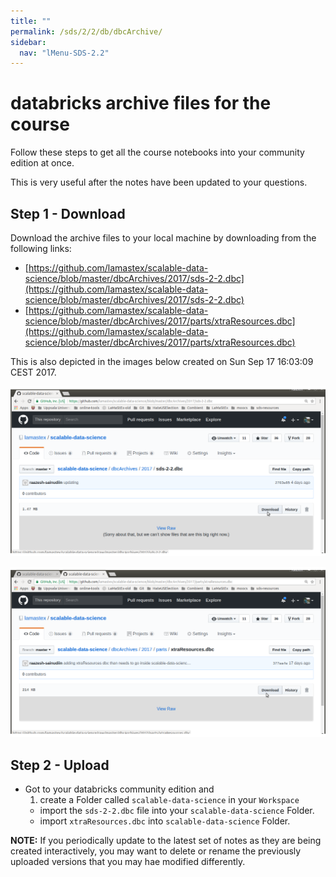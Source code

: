 ```yaml
---
title: ""
permalink: /sds/2/2/db/dbcArchive/
sidebar:
  nav: "lMenu-SDS-2.2"
---
```


# databricks archive files for the course

Follow these steps to get all the course notebooks into your community edition at once.

This is very useful after the notes have been updated to your questions.

## Step 1 - Download
Download the archive files to your local machine by downloading from the following links:

* [https://github.com/lamastex/scalable-data-science/blob/master/dbcArchives/2017/sds-2-2.dbc](https://github.com/lamastex/scalable-data-science/blob/master/dbcArchives/2017/sds-2-2.dbc)
* [https://github.com/lamastex/scalable-data-science/blob/master/dbcArchives/2017/parts/xtraResources.dbc](https://github.com/lamastex/scalable-data-science/blob/master/dbcArchives/2017/parts/xtraResources.dbc)

This is also depicted in the images below created on Sun Sep 17 16:03:09 CEST 2017.


![sds](images/dbcArchive-sds-2-2_Download.png)

![sds](images/dbcArchive-sds-2-2-xtraResources.png)

## Step 2 - Upload

* Got to your databricks community edition and 
   1. create a Folder called `scalable-data-science` in your `Workspace` 
   * import the `sds-2-2.dbc` file  into your `scalable-data-science` Folder.
   * import `xtraResources.dbc` into `scalable-data-science` Folder.

**NOTE:** If you periodically update to the latest set of notes as they are being created interactively, you may want to delete or rename the previously uploaded versions that you may hae modified differently.
